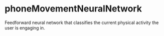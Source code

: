 # phoneMovementNeuralNetwork
Feedforward neural network that classifies the current physical activity the user is engaging in.
